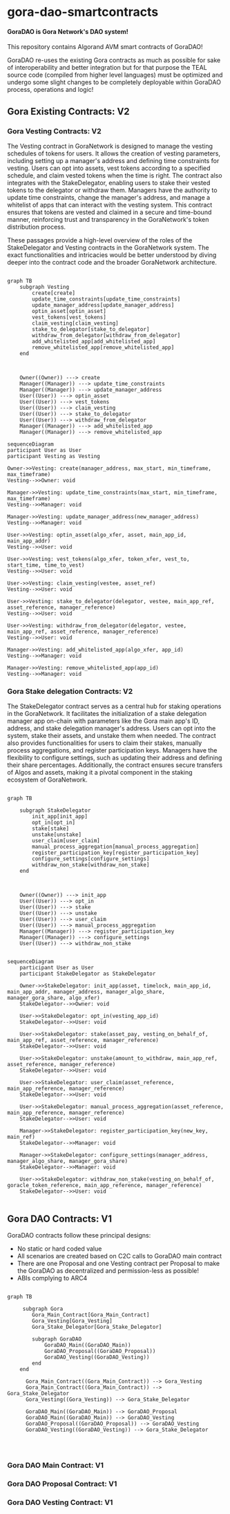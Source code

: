 # gora-dao-smartcontracts

#### GoraDAO is Gora Network's DAO system!

This repository contains Algorand AVM smart contracts of GoraDAO!

GoraDAO re-uses the existing Gora contracts as much as possible for sake of interoperability and better integration but for that purpose the TEAL source code (compiled from higher level languages) must be optimized and undergo some slight changes to be completely deployable within GoraDAO process, operations and logic!


## Gora Existing Contracts: V2

### Gora Vesting Contracts: V2
The Vesting contract in GoraNetwork is designed to manage the vesting schedules of tokens for users. It allows the creation of vesting parameters, including setting up a manager's address and defining time constraints for vesting. Users can opt into assets, vest tokens according to a specified schedule, and claim vested tokens when the time is right. The contract also integrates with the StakeDelegator, enabling users to stake their vested tokens to the delegator or withdraw them. Managers have the authority to update time constraints, change the manager's address, and manage a whitelist of apps that can interact with the vesting system. This contract ensures that tokens are vested and claimed in a secure and time-bound manner, reinforcing trust and transparency in the GoraNetwork's token distribution process.

These passages provide a high-level overview of the roles of the StakeDelegator and Vesting contracts in the GoraNetwork system. The exact functionalities and intricacies would be better understood by diving deeper into the contract code and the broader GoraNetwork architecture.



```mermaid

graph TB
    subgraph Vesting
        create[create]
        update_time_constraints[update_time_constraints]
        update_manager_address[update_manager_address]
        optin_asset[optin_asset]
        vest_tokens[vest_tokens]
        claim_vesting[claim_vesting]
        stake_to_delegator[stake_to_delegator]
        withdraw_from_delegator[withdraw_from_delegator]
        add_whitelisted_app[add_whitelisted_app]
        remove_whitelisted_app[remove_whitelisted_app]
    end

  

    Owner((Owner)) ---> create
    Manager((Manager)) ---> update_time_constraints
    Manager((Manager)) ---> update_manager_address
    User((User)) ---> optin_asset
    User((User)) ---> vest_tokens
    User((User)) ---> claim_vesting
    User((User)) ---> stake_to_delegator
    User((User)) ---> withdraw_from_delegator
    Manager((Manager)) ---> add_whitelisted_app
    Manager((Manager)) ---> remove_whitelisted_app
```

```mermaid
sequenceDiagram
participant User as User
participant Vesting as Vesting

Owner->>Vesting: create(manager_address, max_start, min_timeframe, max_timeframe)
Vesting-->>Owner: void

Manager->>Vesting: update_time_constraints(max_start, min_timeframe, max_timeframe)
Vesting-->>Manager: void

Manager->>Vesting: update_manager_address(new_manager_address)
Vesting-->>Manager: void

User->>Vesting: optin_asset(algo_xfer, asset, main_app_id, main_app_addr)
Vesting-->>User: void

User->>Vesting: vest_tokens(algo_xfer, token_xfer, vest_to, start_time, time_to_vest)
Vesting-->>User: void

User->>Vesting: claim_vesting(vestee, asset_ref)
Vesting-->>User: void

User->>Vesting: stake_to_delegator(delegator, vestee, main_app_ref, asset_reference, manager_reference)
Vesting-->>User: void

User->>Vesting: withdraw_from_delegator(delegator, vestee, main_app_ref, asset_reference, manager_reference)
Vesting-->>User: void

Manager->>Vesting: add_whitelisted_app(algo_xfer, app_id)
Vesting-->>Manager: void

Manager->>Vesting: remove_whitelisted_app(app_id)
Vesting-->>Manager: void

```

### Gora Stake delegation Contracts: V2


The StakeDelegator contract serves as a central hub for staking operations in the GoraNetwork. It facilitates the initialization of a stake delegation manager app on-chain with parameters like the Gora main app's ID, address, and stake delegation manager's address. Users can opt into the system, stake their assets, and unstake them when needed. The contract also provides functionalities for users to claim their stakes, manually process aggregations, and register participation keys. Managers have the flexibility to configure settings, such as updating their address and defining their share percentages. Additionally, the contract ensures secure transfers of Algos and assets, making it a pivotal component in the staking ecosystem of GoraNetwork.

```mermaid

graph TB

    subgraph StakeDelegator
        init_app[init_app]
        opt_in[opt_in]
        stake[stake]
        unstake[unstake]
        user_claim[user_claim]
        manual_process_aggregation[manual_process_aggregation]
        register_participation_key[register_participation_key]
        configure_settings[configure_settings]
        withdraw_non_stake[withdraw_non_stake]
    end



    Owner((Owner)) ---> init_app
    User((User)) ---> opt_in
    User((User)) ---> stake
    User((User)) ---> unstake
    User((User)) ---> user_claim
    User((User)) ---> manual_process_aggregation
    Manager((Manager)) ---> register_participation_key
    Manager((Manager)) ---> configure_settings
    User((User)) ---> withdraw_non_stake


```
```mermaid
sequenceDiagram
    participant User as User
    participant StakeDelegator as StakeDelegator

    Owner->>StakeDelegator: init_app(asset, timelock, main_app_id, main_app_addr, manager_address, manager_algo_share, manager_gora_share, algo_xfer)
    StakeDelegator-->>Owner: void

    User->>StakeDelegator: opt_in(vesting_app_id)
    StakeDelegator-->>User: void

    User->>StakeDelegator: stake(asset_pay, vesting_on_behalf_of, main_app_ref, asset_reference, manager_reference)
    StakeDelegator-->>User: void

    User->>StakeDelegator: unstake(amount_to_withdraw, main_app_ref, asset_reference, manager_reference)
    StakeDelegator-->>User: void

    User->>StakeDelegator: user_claim(asset_reference, main_app_reference, manager_reference)
    StakeDelegator-->>User: void

    User->>StakeDelegator: manual_process_aggregation(asset_reference, main_app_reference, manager_reference)
    StakeDelegator-->>User: void

    Manager->>StakeDelegator: register_participation_key(new_key, main_ref)
    StakeDelegator-->>Manager: void

    Manager->>StakeDelegator: configure_settings(manager_address, manager_algo_share, manager_gora_share)
    StakeDelegator-->>Manager: void

    User->>StakeDelegator: withdraw_non_stake(vesting_on_behalf_of, goracle_token_reference, main_app_reference, manager_reference)
    StakeDelegator-->>User: void


```
## Gora DAO Contracts: V1

GoraDAO contracts follow these principal designs:
- No static or hard coded value
- All scenarios are created based on C2C calls to GoraDAO main contract
- There are one Proposal and one Vesting contract per Proposal to make the GoraDAO as decentralized and permission-less as possible!
- ABIs complying to ARC4

```mermaid

graph TB
 
     subgraph Gora
        Gora_Main_Contract[Gora_Main_Contract]
        Gora_Vesting[Gora_Vesting]
        Gora_Stake_Delegator[Gora_Stake_Delegator]

        subgraph GoraDAO
            GoraDAO_Main((GoraDAO_Main))
            GoraDAO_Proposal((GoraDAO_Proposal))
            GoraDAO_Vesting((GoraDAO_Vesting))
        end
    end
      
      Gora_Main_Contract((Gora_Main_Contract)) --> Gora_Vesting
      Gora_Main_Contract((Gora_Main_Contract)) --> Gora_Stake_Delegator
      Gora_Vesting((Gora_Vesting)) --> Gora_Stake_Delegator

      GoraDAO_Main((GoraDAO_Main)) --> GoraDAO_Proposal
      GoraDAO_Main((GoraDAO_Main)) --> GoraDAO_Vesting
      GoraDAO_Proposal((GoraDAO_Proposal)) --> GoraDAO_Vesting
      GoraDAO_Vesting((GoraDAO_Vesting)) --> Gora_Stake_Delegator

  


```
### Gora DAO Main Contract: V1
### Gora DAO Proposal Contract: V1
### Gora DAO Vesting Contract: V1
